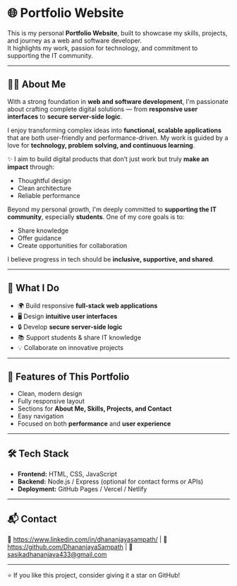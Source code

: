 # 🌐 Portfolio Website

This is my personal **Portfolio Website**, built to showcase my skills, projects, and journey as a web and software developer.  
It highlights my work, passion for technology, and commitment to supporting the IT community.

---

## 👨‍💻 About Me
With a strong foundation in **web and software development**, I'm passionate about crafting complete digital solutions — from **responsive user interfaces** to **secure server-side logic**.  

I enjoy transforming complex ideas into **functional, scalable applications** that are both user-friendly and performance-driven. My work is guided by a love for **technology, problem solving, and continuous learning**.  

✨ I aim to build digital products that don’t just work but truly **make an impact** through:
- Thoughtful design  
- Clean architecture  
- Reliable performance  

Beyond my personal growth, I'm deeply committed to **supporting the IT community**, especially **students**. One of my core goals is to:
- Share knowledge  
- Offer guidance  
- Create opportunities for collaboration  

I believe progress in tech should be **inclusive, supportive, and shared**.  

---

## 🚀 What I Do
- 🌍 Build responsive **full-stack web applications**  
- 🖥️ Design **intuitive user interfaces**  
- 🔒 Develop **secure server-side logic**  
- 📚 Support students & share IT knowledge  
- 💡 Collaborate on innovative projects  

---

## 📂 Features of This Portfolio
- Clean, modern design  
- Fully responsive layout  
- Sections for **About Me, Skills, Projects, and Contact**  
- Easy navigation  
- Focused on both **performance** and **user experience**

---

## 🛠️ Tech Stack
- **Frontend:** HTML, CSS, JavaScript  
- **Backend:** Node.js / Express (optional for contact forms or APIs)  
- **Deployment:** GitHub Pages / Vercel / Netlify  

---

## 📬 Contact
💼 https://www.linkedin.com/in/dhananjayasampath/  |  🐙 https://github.com/DhananjayaSampath  |  📧 sasikadhananjaya433@gmail.com  

---

⭐ If you like this project, consider giving it a star on GitHub!
